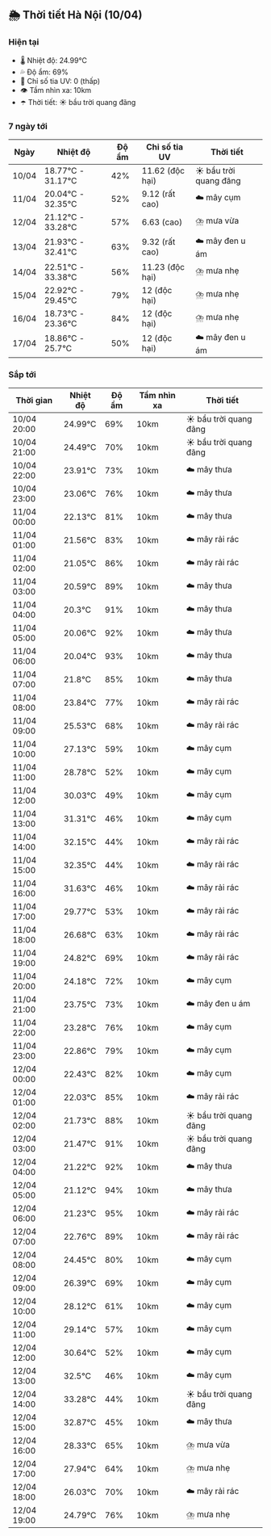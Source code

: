 ## 🌦️ Thời tiết Hà Nội (10/04)

### Hiện tại

- 🌡️ Nhiệt độ: 24.99℃
- 💦 Độ ẩm: 69%
- 🌟 Chỉ số tia UV: 0 (thấp)
- 👁️ Tầm nhìn xa: 10km
- ☂️ Thời tiết: ☀️ bầu trời quang đãng

### 7 ngày tới

| Ngày | Nhiệt độ | Độ ẩm | Chỉ số tia UV | Thời tiết |
| --- | --- | --- | --- | --- |
| 10/04 | 18.77℃ - 31.17℃ | 42% | 11.62 (độc hại) | ☀️ bầu trời quang đãng |
| 11/04 | 20.04℃ - 32.35℃ | 52% | 9.12 (rất cao) | ☁️ mây cụm |
| 12/04 | 21.12℃ - 33.28℃ | 57% | 6.63 (cao) | ⛈️ mưa vừa |
| 13/04 | 21.93℃ - 32.41℃ | 63% | 9.32 (rất cao) | ☁️ mây đen u ám |
| 14/04 | 22.51℃ - 33.38℃ | 56% | 11.23 (độc hại) | ⛈️ mưa nhẹ |
| 15/04 | 22.92℃ - 29.45℃ | 79% | 12 (độc hại) | ⛈️ mưa nhẹ |
| 16/04 | 18.73℃ - 23.36℃ | 84% | 12 (độc hại) | ⛈️ mưa nhẹ |
| 17/04 | 18.86℃ - 25.7℃ | 50% | 12 (độc hại) | ☁️ mây đen u ám |

### Sắp tới

| Thời gian | Nhiệt độ | Độ ẩm | Tầm nhìn xa | Thời tiết |
| --- | --- | --- | --- | --- |
| 10/04 20:00 | 24.99℃ | 69% | 10km | ☀️ bầu trời quang đãng |
| 10/04 21:00 | 24.49℃ | 70% | 10km | ☀️ bầu trời quang đãng |
| 10/04 22:00 | 23.91℃ | 73% | 10km | ☁️ mây thưa |
| 10/04 23:00 | 23.06℃ | 76% | 10km | ☁️ mây thưa |
| 11/04 00:00 | 22.13℃ | 81% | 10km | ☁️ mây thưa |
| 11/04 01:00 | 21.56℃ | 83% | 10km | ☁️ mây rải rác |
| 11/04 02:00 | 21.05℃ | 86% | 10km | ☁️ mây rải rác |
| 11/04 03:00 | 20.59℃ | 89% | 10km | ☁️ mây thưa |
| 11/04 04:00 | 20.3℃ | 91% | 10km | ☁️ mây thưa |
| 11/04 05:00 | 20.06℃ | 92% | 10km | ☁️ mây thưa |
| 11/04 06:00 | 20.04℃ | 93% | 10km | ☁️ mây thưa |
| 11/04 07:00 | 21.8℃ | 85% | 10km | ☁️ mây thưa |
| 11/04 08:00 | 23.84℃ | 77% | 10km | ☁️ mây rải rác |
| 11/04 09:00 | 25.53℃ | 68% | 10km | ☁️ mây rải rác |
| 11/04 10:00 | 27.13℃ | 59% | 10km | ☁️ mây cụm |
| 11/04 11:00 | 28.78℃ | 52% | 10km | ☁️ mây cụm |
| 11/04 12:00 | 30.03℃ | 49% | 10km | ☁️ mây cụm |
| 11/04 13:00 | 31.31℃ | 46% | 10km | ☁️ mây cụm |
| 11/04 14:00 | 32.15℃ | 44% | 10km | ☁️ mây rải rác |
| 11/04 15:00 | 32.35℃ | 44% | 10km | ☁️ mây rải rác |
| 11/04 16:00 | 31.63℃ | 46% | 10km | ☁️ mây rải rác |
| 11/04 17:00 | 29.77℃ | 53% | 10km | ☁️ mây rải rác |
| 11/04 18:00 | 26.68℃ | 63% | 10km | ☁️ mây rải rác |
| 11/04 19:00 | 24.82℃ | 69% | 10km | ☁️ mây rải rác |
| 11/04 20:00 | 24.18℃ | 72% | 10km | ☁️ mây cụm |
| 11/04 21:00 | 23.75℃ | 73% | 10km | ☁️ mây đen u ám |
| 11/04 22:00 | 23.28℃ | 76% | 10km | ☁️ mây cụm |
| 11/04 23:00 | 22.86℃ | 79% | 10km | ☁️ mây cụm |
| 12/04 00:00 | 22.43℃ | 82% | 10km | ☁️ mây cụm |
| 12/04 01:00 | 22.03℃ | 85% | 10km | ☁️ mây rải rác |
| 12/04 02:00 | 21.73℃ | 88% | 10km | ☀️ bầu trời quang đãng |
| 12/04 03:00 | 21.47℃ | 91% | 10km | ☀️ bầu trời quang đãng |
| 12/04 04:00 | 21.22℃ | 92% | 10km | ☁️ mây thưa |
| 12/04 05:00 | 21.12℃ | 94% | 10km | ☁️ mây thưa |
| 12/04 06:00 | 21.23℃ | 95% | 10km | ☁️ mây rải rác |
| 12/04 07:00 | 22.76℃ | 89% | 10km | ☁️ mây rải rác |
| 12/04 08:00 | 24.45℃ | 80% | 10km | ☁️ mây cụm |
| 12/04 09:00 | 26.39℃ | 69% | 10km | ☁️ mây cụm |
| 12/04 10:00 | 28.12℃ | 61% | 10km | ☁️ mây cụm |
| 12/04 11:00 | 29.14℃ | 57% | 10km | ☁️ mây cụm |
| 12/04 12:00 | 30.64℃ | 52% | 10km | ☁️ mây cụm |
| 12/04 13:00 | 32.5℃ | 46% | 10km | ☁️ mây cụm |
| 12/04 14:00 | 33.28℃ | 44% | 10km | ☀️ bầu trời quang đãng |
| 12/04 15:00 | 32.87℃ | 45% | 10km | ☁️ mây thưa |
| 12/04 16:00 | 28.33℃ | 65% | 10km | ⛈️ mưa vừa |
| 12/04 17:00 | 27.94℃ | 64% | 10km | ⛈️ mưa nhẹ |
| 12/04 18:00 | 26.03℃ | 70% | 10km | ☁️ mây rải rác |
| 12/04 19:00 | 24.79℃ | 76% | 10km | ⛈️ mưa nhẹ |
